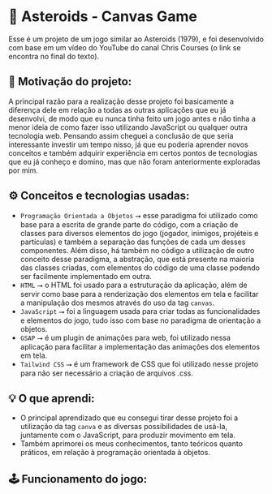 # 🌠 Asteroids - Canvas Game

Esse é um projeto de um jogo similar ao Asteroids (1979), e foi desenvolvido com base em um vídeo do YouTube do canal Chris Courses (o link se encontra no final do texto).

## 🧐 Motivação do projeto:

A principal razão para a realização desse projeto foi basicamente a diferença dele em relação a todas as outras aplicações que eu já desenvolvi, de modo que eu nunca tinha feito um jogo antes e não tinha a menor ideia de como fazer isso utilizando JavaScript ou qualquer outra tecnologia web. Pensando assim cheguei a conclusão de que seria interessante investir um tempo nisso, já que eu poderia aprender novos conceitos e também adquirir experiência em certos pontos de tecnologias que eu já conheço e domino, mas que não foram anteriormente exploradas por mim.

## ⚙️ Conceitos e tecnologias usadas:

- ```Programação Orientada a Objetos``` ⭢ esse paradigma foi utilizado como base para a escrita de grande parte do código, com a criação de classes para diversos elementos do jogo (jogador, inimigos, projéteis e partículas) e também a separação das funções de cada um desses componentes. Além disso, há também no código a utilização de outro conceito desse paradigma, a abstração, que está presente na maioria das classes criadas, com elementos do código de uma classe podendo ser facilmente implementado em outra.
- ```HTML``` ⭢ o HTML foi usado para a estruturação da aplicação, além de servir como base para a renderização dos elementos em tela e facilitar a manipulação dos mesmos através do uso da tag ```canvas```.
- ```JavaScript``` ⭢ foi a linguagem usada para criar todas as funcionalidades e elementos do jogo, tudo isso com base no paradigma de orientação a objetos.
- ```GSAP``` ⭢ é um plugin de animações para web, foi utilizado nessa aplicação para facilitar a implementação das animações dos elementos em tela.
- ```Tailwind CSS``` ⭢ é um framework de CSS que foi utilizado nesse projeto para não ser necessário a criação de arquivos .css.

## 💡 O que aprendi:
- O principal aprendizado que eu consegui tirar desse projeto foi a utilização da tag ```canva``` e as diversas possibilidades de usá-la, juntamente com o JavaScript, para produzir movimento em tela.
- Também aprimorei os meus conhecimentos, tanto teóricos quanto práticos, em relação à programação orientada à objetos.

## 🕹️ Funcionamento do jogo:


